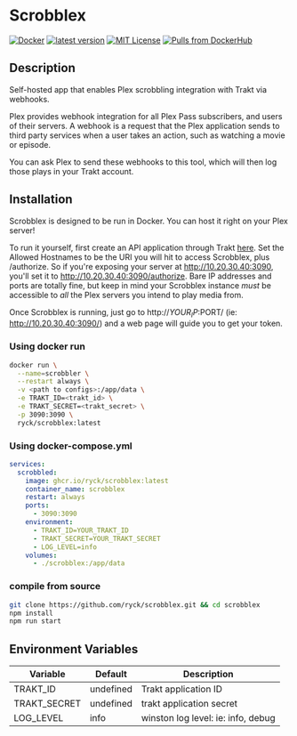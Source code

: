 # Scrobblex

[![Docker](https://github.com/ryck/scrobblex/actions/workflows/docker-publish.yml/badge.svg?branch=main)](https://github.com/ryck/scrobblex/actions/workflows/docker-publish.yml)
[![latest version](https://img.shields.io/github/tag/ryck/scrobblex.svg)](https://github.com/ryck/scrobblex/releases)
[![MIT License](https://img.shields.io/github/license/ryck/scrobblex.svg)](https://www.apache.org/licenses/LICENSE-2.0)
[![Pulls from DockerHub](https://img.shields.io/docker/pulls/rickgc/scrobblex.svg)](https://hub.docker.com/r/rickgc/scrobblex)

## Description

Self-hosted app that enables Plex scrobbling integration with Trakt via webhooks.

Plex provides webhook integration for all Plex Pass subscribers, and users of their servers. A webhook is a request that the Plex application sends to third party services when a user takes an action, such as watching a movie or episode.

You can ask Plex to send these webhooks to this tool, which will then log those plays in your Trakt account.

## Installation

Scrobblex is designed to be run in Docker. You can host it right on your Plex server!

To run it yourself, first create an API application through Trakt [here](https://trakt.tv/oauth/applications). Set the Allowed Hostnames to be the URI you will hit to access Scrobblex, plus /authorize. So if you're exposing your server at http://10.20.30.40:3090, you'll set it to http://10.20.30.40:3090/authorize. Bare IP addresses and ports are totally fine, but keep in mind your Scrobblex instance _must_ be accessible to _all_ the Plex servers you intend to play media from.

Once Scrobblex is running, just go to http://$YOUR_IP:$PORT/ (ie: http://10.20.30.40:3090/) and a web page will guide you to get your token.

### Using docker run

```bash
docker run \
  --name=scrobbler \
  --restart always \
  -v <path to configs>:/app/data \
  -e TRAKT_ID=<trakt_id> \
  -e TRAKT_SECRET=<trakt_secret> \
  -p 3090:3090 \
  ryck/scrobblex:latest
```

### Using docker-compose.yml

```yaml
services:
  scrobbled:
    image: ghcr.io/ryck/scrobblex:latest
    container_name: scrobblex
    restart: always
    ports:
      - 3090:3090
    environment:
      - TRAKT_ID=YOUR_TRAKT_ID
      - TRAKT_SECRET=YOUR_TRAKT_SECRET
      - LOG_LEVEL=info
    volumes:
      - ./scrobblex:/app/data
```

### compile from source

```bash
git clone https://github.com/ryck/scrobblex.git && cd scrobblex
npm install
npm run start
```

## Environment Variables

| Variable     | Default   | Description                        |
| ------------ | --------- | ---------------------------------- |
| TRAKT_ID     | undefined | Trakt application ID               |
| TRAKT_SECRET | undefined | trakt application secret           |
| LOG_LEVEL    | info      | winston log level: ie: info, debug |
